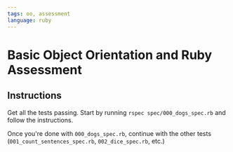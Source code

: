 ```yaml
---
tags: oo, assessment
language: ruby
---
```


# Basic Object Orientation and Ruby Assessment


## Instructions

Get all the tests passing. Start by running `rspec spec/000_dogs_spec.rb` and follow the instructions. 

Once you're done with `000_dogs_spec.rb`, continue with the other tests (`001_count_sentences_spec.rb`, `002_dice_spec.rb`, etc.)
